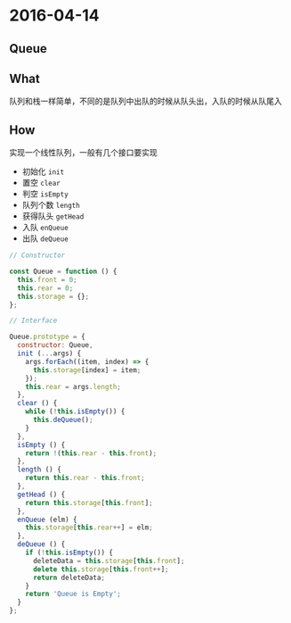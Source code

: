 # 2016-04-14

## Queue

## What

队列和栈一样简单，不同的是队列中出队的时候从队头出，入队的时候从队尾入

## How

实现一个线性队列，一般有几个接口要实现

- 初始化 `init`
- 置空 `clear`
- 判空 `isEmpty`
- 队列个数 `length`
- 获得队头 `getHead`
- 入队 `enQueue`
- 出队 `deQueue`

```javascript
// Constructor

const Queue = function () {
  this.front = 0;
  this.rear = 0;
  this.storage = {};
};
```

```javascript
// Interface

Queue.prototype = {
  constructor: Queue,
  init (...args) {
    args.forEach((item, index) => {
      this.storage[index] = item;
    });
    this.rear = args.length;
  },
  clear () {
    while (!this.isEmpty()) {
      this.deQueue();
    }
  },
  isEmpty () {
    return !(this.rear - this.front);
  },
  length () {
    return this.rear - this.front;
  },
  getHead () {
    return this.storage[this.front];
  },
  enQueue (elm) {
    this.storage[this.rear++] = elm;
  },
  deQueue () {
    if (!this.isEmpty()) {
      deleteData = this.storage[this.front];
      delete this.storage[this.front++];
      return deleteData;
    }
    return 'Queue is Empty';
  }
};
```
